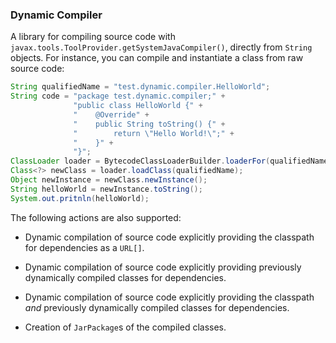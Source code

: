 ### Dynamic Compiler

A library for compiling source code with `javax.tools.ToolProvider.getSystemJavaCompiler()`, directly from `String` objects. For instance, you can compile and instantiate a class from raw source code:

```java
String qualifiedName = "test.dynamic.compiler.HelloWorld";
String code = "package test.dynamic.compiler;" +
              "public class HelloWorld {" +
              "    @Override" +
              "    public String toString() {" +
              "        return \"Hello World!\";" +
              "    }" +
              "}";
ClassLoader loader = BytecodeClassLoaderBuilder.loaderFor(qualifiedName, code);
Class<?> newClass = loader.loadClass(qualifiedName);
Object newInstance = newClass.newInstance();
String helloWorld = newInstance.toString();
System.out.pritnln(helloWorld);
```

The following actions are also supported:

* Dynamic compilation of source code explicitly providing the classpath for dependencies as a `URL[]`.

* Dynamic compilation of source code explicitly providing previously dynamically compiled classes for dependencies.

* Dynamic compilation of source code explicitly providing the classpath  _and_ previously dynamically compiled classes for dependencies.

* Creation of `JarPackage`s of the compiled classes.

